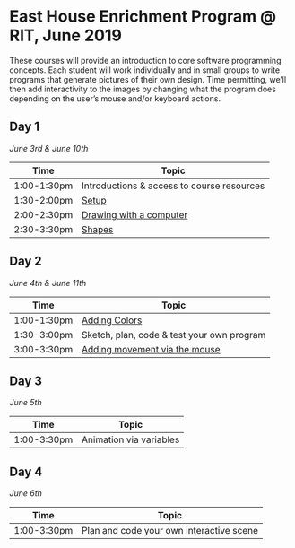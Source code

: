 # East House Enrichment Program @ RIT, June 2019
These courses will provide an introduction to core software programming concepts. Each student will work individually and in small groups to write programs that generate pictures of their own design. Time permitting, we’ll then add interactivity to the images by changing what the program does depending on the user’s mouse and/or keyboard actions.

## Day 1
*June 3rd & June 10th*

| Time       | Topic |
|------------|-------------------|
|1:00-1:30pm| Introductions & access to course resources |
|1:30-2:00pm| [Setup](topics/Setup.md) |
|2:00-2:30pm| [Drawing with a computer](topics/Drawing.md) | 
|2:30-3:30pm| [Shapes](topics/Shapes.md)|

## Day 2 
*June 4th & June 11th*

| Time       | Topic | 
|------------|-------------------|
|1:00-1:30pm| [Adding Colors](topics/Colors.md)| 
|1:30-3:00pm| Sketch, plan, code & test your own program |
|3:00-3:30pm| [Adding movement via the mouse](topics/MouseXY.md) |

## Day 3 
*June 5th*

| Time       | Topic | 
|------------|-------------------|
|1:00-3:30pm| Animation via variables |

## Day 4 
*June 6th*

| Time       | Topic | 
|------------|-------------------|
|1:00-3:30pm| Plan and code your own interactive scene |

